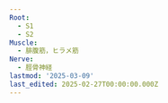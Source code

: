 ```yaml
---
Root:
  - S1
  - S2
Muscle:
  - 腓腹筋，ヒラメ筋
Nerve:
  - 脛骨神経
lastmod: '2025-03-09'
last_edited: 2025-02-27T00:00:00.000Z
---
```



